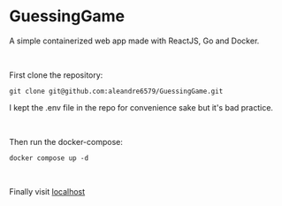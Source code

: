 # GuessingGame

A simple containerized web app made with ReactJS, Go and Docker.

<br/>

First clone the repository:
```
git clone git@github.com:aleandre6579/GuessingGame.git
```
I kept the .env file in the repo for convenience sake but it's bad practice.

<br/>

Then run the docker-compose:
```
docker compose up -d
```

<br/>

Finally visit <a href="http://127.0.0.1" target="_blank">localhost</a>
